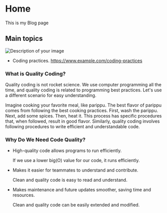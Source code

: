 <!DOCTYPE html>
<html lang="en">

<body>
    <!-- Your content goes here -->
    <h1>Home</h1>
    <p>This is my Blog page</p>

   <h2>Main topics</h2>
 <img src="https://i.pinimg.com/originals/bf/06/de/bf06de97ffdc562365432fd4958f903d.jpg" alt="Description of your image"
  />
  <ul>
  <li>Coding practices.
    <a href="https://www.example.com/coding-practices">https://www.example.com/coding-practices</a>
  </li>
</ul>

<h3>What is Quality Coding?</h3>

<p>
  Quality coding is not rocket science. We use computer programming all the time, and quality coding is related to programming best practices. Let's use a different scenario for easy understanding.
</p>

<p>
  Imagine cooking your favorite meal, like parippu. The best flavor of parippu comes from following the best cooking practices. First, wash the parippu. Next, add some spices. Then, heat it. This process has specific procedures that, when followed, result in good flavor. Similarly, quality coding involves following procedures to write efficient and understandable code.
</p>

<h3>Why Do We Need Code Quality?</h3>

<ul>
  <li>High-quality code allows programs to run efficiently.
    <p>If we use a lower big(O) value for our code, it runs efficiently.</p>
  </li>
  <li>Makes it easier for teammates to understand and contribute.
    <p>Clean and quality code is easy to read and understand.</p>
  </li>
  <li>Makes maintenance and future updates smoother, saving time and resources.
    <p>Clean and quality code can be easily extended and modified.</p>
  </li>
</ul>


</p>

</body>
</html>
